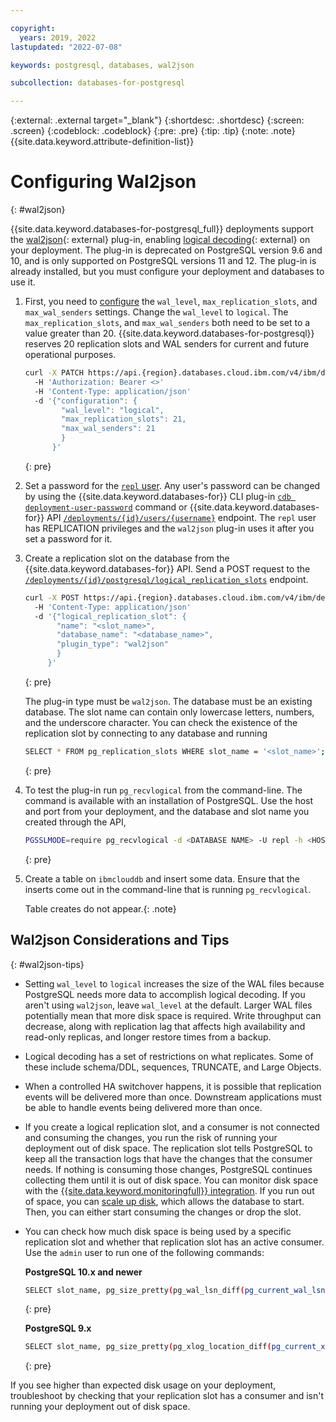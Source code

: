 ```yaml
---

copyright:
  years: 2019, 2022
lastupdated: "2022-07-08"

keywords: postgresql, databases, wal2json

subcollection: databases-for-postgresql

---
```


{:external: .external target="_blank"}
{:shortdesc: .shortdesc}
{:screen: .screen}
{:codeblock: .codeblock}
{:pre: .pre}
{:tip: .tip}
{:note: .note}
{{site.data.keyword.attribute-definition-list}}



# Configuring Wal2json
{: #wal2json}
   
{{site.data.keyword.databases-for-postgresql_full}} deployments support the [wal2json](https://github.com/eulerto/wal2json){: external} plug-in, enabling [logical decoding](https://www.postgresql.org/docs/current/logicaldecoding-explanation.html){: external} on your deployment. The plug-in is deprecated on PostgreSQL version 9.6 and 10, and is only supported on PostgreSQL versions 11 and 12. The plug-in is already installed, but you must configure your deployment and databases to use it. 
   
1. First, you need to [configure](/docs/databases-for-postgresql?topic=databases-for-postgresql-changing-configuration) the `wal_level`, `max_replication_slots`, and `max_wal_senders` settings. Change the `wal_level` to `logical`. The `max_replication_slots`, and `max_wal_senders` both need to be set to a value greater than 20. {{site.data.keyword.databases-for-postgresql}} reserves 20 replication slots and WAL senders for current and future operational purposes.
   ```sh
   curl -X PATCH https://api.{region}.databases.cloud.ibm.com/v4/ibm/deployments/{id}/configuration 
     -H 'Authorization: Bearer <>'
     -H 'Content-Type: application/json'
     -d '{"configuration": {
           "wal_level": "logical",
           "max_replication_slots": 21,
           "max_wal_senders": 21
           }
         }'
   ```
   {: pre}
   
2. Set a password for the [`repl` user](/docs/databases-for-postgresql?topic=databases-for-postgresql-user-management#the-repl-user). 
   Any user's password can be changed by using the {{site.data.keyword.databases-for}} CLI plug-in [`cdb deployment-user-password`](/docs/databases-cli-plugin?topic=databases-cli-plugin-cdb-reference#deployment-user-password) command or {{site.data.keyword.databases-for}} API [`/deployments/{id}/users/{username}`](https://cloud.ibm.com/apidocs/cloud-databases-api#set-database-level-user-s-password) endpoint. The `repl` user has REPLICATION privileges and the `wal2json` plug-in uses it after you set a password for it.
   
3. Create a replication slot on the database from the {{site.data.keyword.databases-for}} API. Send a POST request to the [`/deployments/{id}/postgresql/logical_replication_slots`](https://cloud.ibm.com/apidocs/cloud-databases-api#create-a-new-logical-replication-slot) endpoint.
   ```sh
   curl -X POST https://api.{region}.databases.cloud.ibm.com/v4/ibm/deployments/{id}/postgresql/logical_replication_slots   -H 'Authorization: Bearer <>'
     -H 'Content-Type: application/json' 
     -d '{"logical_replication_slot": {
          "name": "<slot_name>",
          "database_name": "<database_name>",
          "plugin_type": "wal2json"
          }
        }'
   ```
   {: pre}
   
   The plug-in type must be `wal2json`. The database must be an existing database. The slot name can contain only lowercase letters, numbers, and the underscore character. You can check the existence of the replication slot by connecting to any database and running 
   ```sh
   SELECT * FROM pg_replication_slots WHERE slot_name = '<slot_name>';
   ```
   {: pre}
   
4. To test the plug-in run `pg_recvlogical` from the command-line. The command is available with an installation of PostgreSQL. Use the host and port from your deployment, and the database and slot name you created through the API,

   ```sh
   PGSSLMODE=require pg_recvlogical -d <DATABASE NAME> -U repl -h <HOST> -p <PORT>    --slot <SLOT NAME> --start -o pretty-print=1 -f -
   ```
   {: pre}
   
5. Create a table on `ibmclouddb` and insert some data. Ensure that the inserts come out in the command-line that is running `pg_recvlogical`. 

   Table creates do not appear.{: .note}
   
## Wal2json Considerations and Tips
{: #wal2json-tips}
   
- Setting `wal_level` to `logical` increases the size of the WAL files because PostgreSQL needs more data to accomplish logical decoding. If you aren't using `wal2json`, leave `wal_level` at the default. Larger WAL files potentially mean that more disk space is required. Write throughput can decrease, along with replication lag that affects high availability and read-only replicas, and longer restore times from a backup.
   
- Logical decoding has a set of restrictions on what replicates. Some of these include schema/DDL, sequences, TRUNCATE, and Large Objects.
   
- When a controlled HA switchover happens, it is possible that replication events will be delivered more than once. Downstream applications must be able to handle events being delivered more than once.
   
- If you create a logical replication slot, and a consumer is not connected and consuming the changes, you run the risk of running your deployment out of disk space. The replication slot tells PostgreSQL to keep all the transaction logs that have the changes that the consumer needs. If nothing is consuming those changes, PostgreSQL continues collecting them until it is out of disk space. You can monitor disk space with the [{{site.data.keyword.monitoringfull}} integration](/docs/databases-for-postgresql?topic=databases-for-postgresql-monitoring). If you run out of space, you can [scale up disk](/docs/databases-for-postgresql?topic=databases-for-postgresql-resources-scaling), which allows the database to start. Then, you can either start consuming the changes or drop the slot.
   
- You can check how much disk space is being used by a specific replication slot and whether that replication slot has an active consumer. Use the `admin` user to run one of the following commands:  
   
   **PostgreSQL 10.x and newer**
    ```sh
    SELECT slot_name, pg_size_pretty(pg_wal_lsn_diff(pg_current_wal_lsn(),restart_lsn)) AS lag, active from pg_replication_slots WHERE slot_type='logical';
    ```
    {: pre}
   
   **PostgreSQL 9.x**
    ```sh
    SELECT slot_name, pg_size_pretty(pg_xlog_location_diff(pg_current_xlog_location(),restart_lsn)) AS lag, active FROM pg_replication_slots WHERE slot_type='logical';
    ```
    {: pre}
   
If you see higher than expected disk usage on your deployment, troubleshoot by checking that your replication slot has a consumer and isn't running your deployment out of disk space.  
   